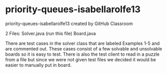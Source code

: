 # priority-queues-isabellarolfe13
priority-queues-isabellarolfe13 created by GitHub Classroom

2 Files:
Solver.java (run this file)
Board.java

There are test cases in the solver class that are labeled 
Examples 1-5 and are commented out. These cases consist 
of a few solvable and unsolvable boards so it is easy to test. 
There is also the test client to read in a puzzle from a file but
since we were not given test files we decided it would be 
easier to manually put in board.
